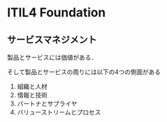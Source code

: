 # ITIL4 Foundation

## サービスマネジメント

製品とサービスには価値がある．

そして製品とサービスの周りには以下の4つの側面がある

1. 組織と人材
1. 情報と技術
1. パートナとサプライヤ
1. バリューストリームとプロセス


